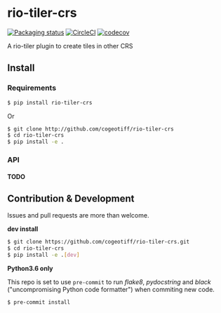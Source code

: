 # rio-tiler-crs

[![Packaging status](https://badge.fury.io/py/rio-tiler-crs.svg)](https://badge.fury.io/py/rio-tiler-crs)
[![CircleCI](https://circleci.com/gh/cogeotiff/rio-tiler-crs.svg?style=svg)](https://codecov.io/gh/cogeotiff/rio-tiler-crs)
[![codecov](https://codecov.io/gh/cogeotiff/rio-tiler-crs/branch/master/graph/badge.svg)](https://circleci.com/gh/cogeotiff/rio-tiler-crs)


A rio-tiler plugin to create tiles in other CRS

## Install

### Requirements

```bash
$ pip install rio-tiler-crs
```
Or 
```bash
$ git clone http://github.com/cogeotiff/rio-tiler-crs
$ cd rio-tiler-crs
$ pip install -e .
```

### API

#### TODO

## Contribution & Development

Issues and pull requests are more than welcome.

**dev install**

```bash
$ git clone https://github.com/cogeotiff/rio-tiler-crs.git
$ cd rio-tiler-crs
$ pip install -e .[dev]
```

**Python3.6 only**

This repo is set to use `pre-commit` to run *flake8*, *pydocstring* and *black* ("uncompromising Python code formatter") when commiting new code.

```bash
$ pre-commit install
```